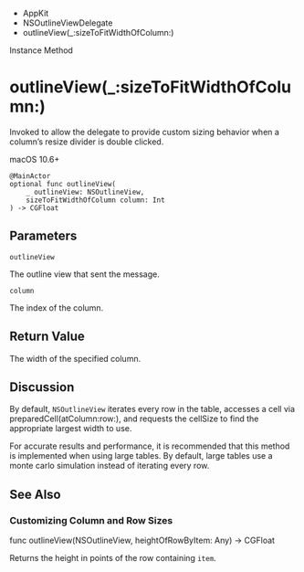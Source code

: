 

- AppKit
- NSOutlineViewDelegate
-  outlineView(\_:sizeToFitWidthOfColumn:) 

Instance Method

# outlineView(\_:sizeToFitWidthOfColumn:)

Invoked to allow the delegate to provide custom sizing behavior when a column’s resize divider is double clicked.

macOS 10.6+

``` source
@MainActor
optional func outlineView(
    _ outlineView: NSOutlineView,
    sizeToFitWidthOfColumn column: Int
) -> CGFloat
```

## Parameters 

`outlineView`  

The outline view that sent the message.

`column`  

The index of the column.

## Return Value

The width of the specified column.

## Discussion

By default, `NSOutlineView` iterates every row in the table, accesses a cell via preparedCell(atColumn:row:), and requests the cellSize to find the appropriate largest width to use.

For accurate results and performance, it is recommended that this method is implemented when using large tables. By default, large tables use a monte carlo simulation instead of iterating every row.

## See Also

### Customizing Column and Row Sizes

func outlineView(NSOutlineView, heightOfRowByItem: Any) -> CGFloat

Returns the height in points of the row containing `item`.


